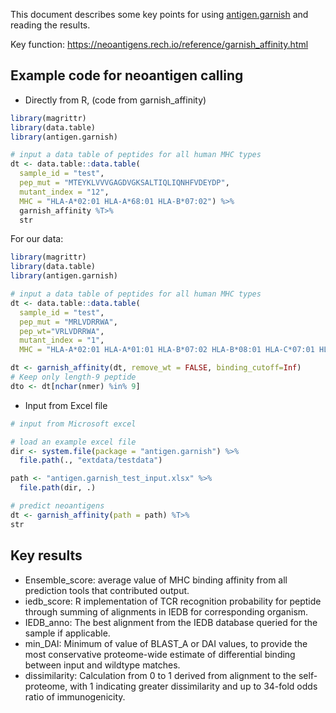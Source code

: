 This document describes some key points for using [antigen.garnish](https://github.com/immune-health/antigen.garnish) and reading the results.

Key function: <https://neoantigens.rech.io/reference/garnish_affinity.html>

## Example code for neoantigen calling

- Directly from R, (code from garnish_affinity)


```r
library(magrittr)
library(data.table)
library(antigen.garnish)

# input a data table of peptides for all human MHC types
dt <- data.table::data.table(
  sample_id = "test",
  pep_mut = "MTEYKLVVVGAGDVGKSALTIQLIQNHFVDEYDP",
  mutant_index = "12",
  MHC = "HLA-A*02:01 HLA-A*68:01 HLA-B*07:02") %>%
  garnish_affinity %T>%
  str
```

For our data:

```r
library(magrittr)
library(data.table)
library(antigen.garnish)

# input a data table of peptides for all human MHC types
dt <- data.table::data.table(
  sample_id = "test",
  pep_mut = "MRLVDRRWA",
  pep_wt="VRLVDRRWA",
  mutant_index = "1",
  MHC = "HLA-A*02:01 HLA-A*01:01 HLA-B*07:02 HLA-B*08:01 HLA-C*07:01 HLA-C*07:02")

dt <- garnish_affinity(dt, remove_wt = FALSE, binding_cutoff=Inf)
# Keep only length-9 peptide
dto <- dt[nchar(nmer) %in% 9]
```


- Input from Excel file

```r
# input from Microsoft excel

# load an example excel file
dir <- system.file(package = "antigen.garnish") %>%
  file.path(., "extdata/testdata")

path <- "antigen.garnish_test_input.xlsx" %>%
  file.path(dir, .)

# predict neoantigens
dt <- garnish_affinity(path = path) %T>%
str
```


## Key results

- Ensemble_score: average value of MHC binding affinity from all prediction tools that contributed output.
- iedb_score: R implementation of TCR recognition probability for peptide through summing of alignments in IEDB for corresponding organism.
- IEDB_anno: The best alignment from the IEDB database queried for the sample if applicable.
- min_DAI: Minimum of value of BLAST_A or DAI values, to provide the most conservative proteome-wide estimate of differential binding between input and wildtype matches.
- dissimilarity: Calculation from 0 to 1 derived from alignment to the self-proteome, with 1 indicating greater dissimilarity and up to 34-fold odds ratio of immunogenicity.